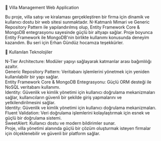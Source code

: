 🌟 Villa Management Web Application

Bu proje, villa satışı ve kiralaması gerçekleştiren bir firma için dinamik ve kullanıcı dostu bir web sitesi sunmaktadır. N-Katmanlı Mimari ve Generic Repository Pattern ile yapılandırılmış olup, Entity Framework Core & MongoDB entegrasyonu sayesinde güçlü bir altyapı sağlar. Proje boyunca Entity Framework ile MongoDB'nin birlikte kullanımı konusunda deneyim kazandım. Bu seri için Erhan Gündüz hocamıza teşekkürler.

🚀 Kullanılan Teknolojiler

N-Tier Architecture: Modüler yapıyı sağlayarak katmanlar arası bağımlılığı azaltır.<br>
Generic Repository Pattern: Veritabanı işlemlerini yönetmek için yeniden kullanılabilir bir yapı sağlar.<br>
Entity Framework Core & MongoDB Entegrasyonu: Güçlü ORM desteği ile NoSQL veritabanı kullanımı.<br>
Identity: Güvenlik ve kimlik yönetimi için kullanıcı doğrulama mekanizmaları sağlar, kullanıcıların güvenli bir şekilde giriş yapmalarını ve yetkilendirilmesini sağlar.<br>
Identity: Güvenlik ve kimlik yönetimi için kullanıcı doğrulama mekanizmaları.<br>
Fluent Validation: Veri doğrulama işlemlerini kolaylaştırmak için esnek ve güçlü bir doğrulama sistemi.<br>
SweetAlert: Kullanıcı dostu ve modern bildirimler sunar.<br>
Proje, villa yönetimi alanında güçlü bir çözüm oluşturmak isteyen firmalar için ölçeklenebilir ve güvenli bir platform sağlar.<br>
